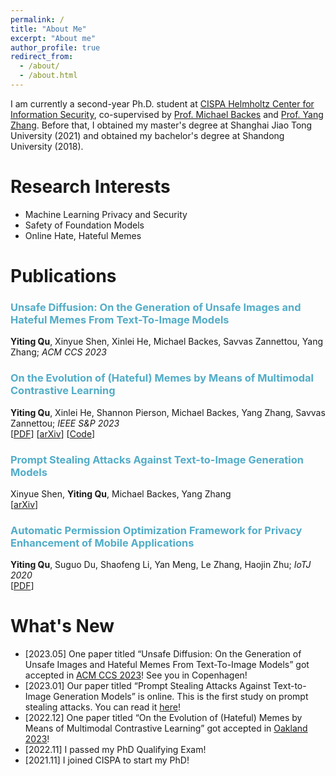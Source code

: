 ```yaml
---
permalink: /
title: "About Me"
excerpt: "About me"
author_profile: true
redirect_from: 
  - /about/
  - /about.html
---
```

I am currently a second-year Ph.D. student at [CISPA Helmholtz Center for Information Security](https://cispa.de/en), co-supervised by [Prof. Michael Backes](https://cispa.de/en/about/director-page) and [Prof. Yang Zhang](https://yangzhangalmo.github.io/). Before that, I obtained my master's degree at Shanghai Jiao Tong University (2021) and obtained my bachelor's degree at Shandong University (2018).

Research Interests
======
- Machine Learning Privacy and Security
- Safety of Foundation Models
- Online Hate, Hateful Memes

Publications
======
### <span style="color:#52ADC8">Unsafe Diffusion: On the Generation of Unsafe Images and Hateful Memes From Text-To-Image Models</span>
**Yiting Qu**, Xinyue Shen, Xinlei He, Michael Backes, Savvas Zannettou, Yang Zhang; *ACM CCS 2023* 

### <span style="color:#52ADC8">On the Evolution of (Hateful) Memes by Means of Multimodal Contrastive Learning</span>
**Yiting Qu**, Xinlei He, Shannon Pierson, Michael Backes, Yang Zhang, Savvas Zannettou; *IEEE S&P 2023* \
[[PDF](https://www.computer.org/csdl/proceedings-article/sp/2023/933600b348/1Js0DSpXQD6)]
[[arXiv](https://arxiv.org/abs/2212.06573)]
[[Code](https://github.com/YitingQu/meme-evolution)]

### <span style="color:#52ADC8">Prompt Stealing Attacks Against Text-to-Image Generation Models</span>
Xinyue Shen, **Yiting Qu**, Michael Backes, Yang Zhang \
[[arXiv](https://arxiv.org/abs/2212.06573)]
  
### <span style="color:#52ADC8">Automatic Permission Optimization Framework for Privacy Enhancement of Mobile Applications</span>
**Yiting Qu**, Suguo Du, Shaofeng Li, Yan Meng, Le Zhang, Haojin Zhu; *IoTJ 2020* \
[[PDF](https://ieeexplore.ieee.org/abstract/document/9270036)]

What's New
======
- [2023.05] One paper titled “Unsafe Diffusion: On the Generation of Unsafe Images and Hateful Memes From Text-To-Image Models” got accepted in [ACM CCS 2023](https://www.sigsac.org/ccs/CCS2023/)! See you in Copenhagen!
- [2023.01] Our paper titled “Prompt Stealing Attacks Against Text-to-Image Generation Models” is online. This is the first study on prompt stealing attacks. You can read it [here](https://arxiv.org/abs/2302.09923)!
- [2022.12] One paper titled “On the Evolution of (Hateful) Memes by Means of Multimodal Contrastive Learning” got accepted in [Oakland 2023](https://www.ieee-security.org/TC/SP2023/)!
- [2022.11] I passed my PhD Qualifying Exam!
- [2021.11] I joined CISPA to start my PhD!
